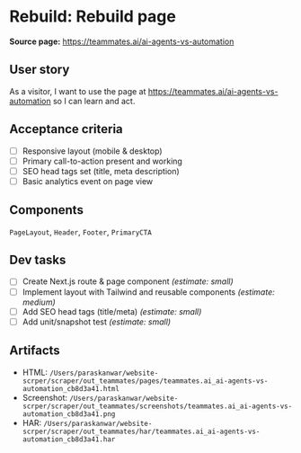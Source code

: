# Rebuild: Rebuild page

**Source page:** https://teammates.ai/ai-agents-vs-automation

## User story
As a visitor, I want to use the page at https://teammates.ai/ai-agents-vs-automation so I can learn and act.

## Acceptance criteria
- [ ] Responsive layout (mobile & desktop)
- [ ] Primary call-to-action present and working
- [ ] SEO head tags set (title, meta description)
- [ ] Basic analytics event on page view

## Components
`PageLayout`, `Header`, `Footer`, `PrimaryCTA`

## Dev tasks
- [ ] Create Next.js route & page component _(estimate: small)_
- [ ] Implement layout with Tailwind and reusable components _(estimate: medium)_
- [ ] Add SEO head tags (title/meta) _(estimate: small)_
- [ ] Add unit/snapshot test _(estimate: small)_

## Artifacts
- HTML: `/Users/paraskanwar/website-scrper/scraper/out_teammates/pages/teammates.ai_ai-agents-vs-automation_cb8d3a41.html`
- Screenshot: `/Users/paraskanwar/website-scrper/scraper/out_teammates/screenshots/teammates.ai_ai-agents-vs-automation_cb8d3a41.png`
- HAR: `/Users/paraskanwar/website-scrper/scraper/out_teammates/har/teammates.ai_ai-agents-vs-automation_cb8d3a41.har`
